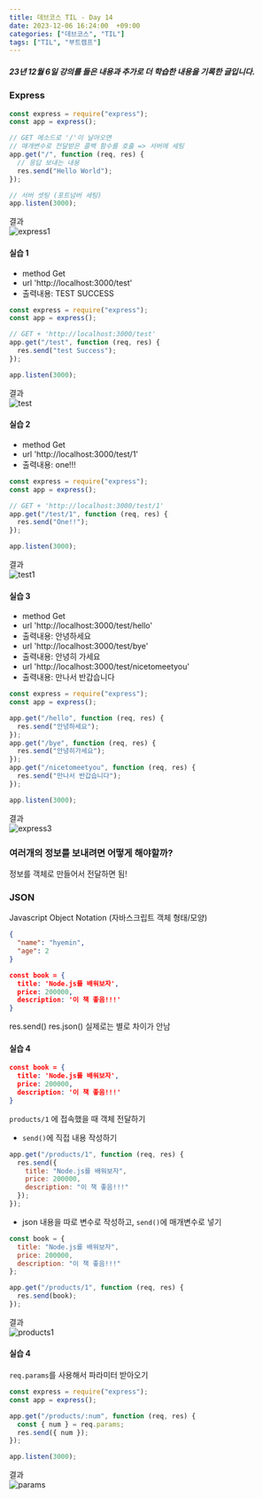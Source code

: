 ```yaml
---
title: 데브코스 TIL - Day 14
date: 2023-12-06 16:24:00  +09:00
categories: ["데브코스", "TIL"]
tags: ["TIL", "부트캠프"]
---
```


##### 23년 12월 6일 강의를 들은 내용과 추가로 더 학습한 내용을 기록한 글입니다.

### Express

```js
const express = require("express");
const app = express();

// GET 메소드로 '/'이 날아오면
// 매개변수로 전달받은 콜백 함수를 호출 => 서버에 세팅
app.get("/", function (req, res) {
  // 응답 보내는 내용
  res.send("Hello World");
});

// 서버 셋팅 (포트넘버 세팅)
app.listen(3000);
```

결과  
![express1](https://github.com/hyemin12/hyemin12.github.io/assets/66300732/9f7d5c03-dc6e-47ae-8744-0b799dee68fc)

#### 실습 1

- method Get
- url 'http://localhost:3000/test'
- 출력내용: TEST SUCCESS

```js
const express = require("express");
const app = express();

// GET + 'http://localhost:3000/test'
app.get("/test", function (req, res) {
  res.send("test Success");
});

app.listen(3000);
```

결과  
![test](https://github.com/hyemin12/hyemin12.github.io/assets/66300732/14f6065e-9ad5-4320-bb8a-98a713241cc8)

#### 실습 2

- method Get
- url 'http://localhost:3000/test/1'
- 출력내용: one!!!

```js
const express = require("express");
const app = express();

// GET + 'http://localhost:3000/test/1'
app.get("/test/1", function (req, res) {
  res.send("One!!");
});

app.listen(3000);
```

결과  
![test1](https://github.com/hyemin12/hyemin12.github.io/assets/66300732/5bccdc99-85e6-4f1c-9dc6-8e54066499f6)

#### 실습 3

- method Get
- url 'http://localhost:3000/test/hello'
- 출력내용: 안녕하세요
- url 'http://localhost:3000/test/bye'
- 출력내용: 안녕히 가세요
- url 'http://localhost:3000/test/nicetomeetyou'
- 출력내용: 만나서 반갑습니다

```js
const express = require("express");
const app = express();

app.get("/hello", function (req, res) {
  res.send("안녕하세요");
});
app.get("/bye", function (req, res) {
  res.send("안녕히가세요");
});
app.get("/nicetomeetyou", function (req, res) {
  res.send("만나서 반갑습니다");
});

app.listen(3000);
```

결과  
![express3](https://github.com/hyemin12/hyemin12.github.io/assets/66300732/f8520486-e632-4a9f-9bd4-7c3fc50bf16c)

### 여러개의 정보를 보내려면 어떻게 해야할까?

정보를 객체로 만들어서 전달하면 됨!

### JSON

Javascript Object Notation (자바스크립트 객체 형태/모양)

```json
{
  "name": "hyemin",
  "age": 2
}
```

```json
const book = {
  title: 'Node.js를 배워보자',
  price: 200000,
  description: '이 책 좋음!!!'
}
```

res.send()
res.json()
실제로는 별로 차이가 안남

#### 실습 4

```json
const book = {
  title: 'Node.js를 배워보자',
  price: 200000,
  description: '이 책 좋음!!!'
}
```

`products/1` 에 접속했을 때 객체 전달하기

- `send()`에 직접 내용 작성하기

```js
app.get("/products/1", function (req, res) {
  res.send({
    title: "Node.js를 배워보자",
    price: 200000,
    description: "이 책 좋음!!!"
  });
});
```

- json 내용을 따로 변수로 작성하고, `send()`에 매개변수로 넣기

```js
const book = {
  title: "Node.js를 배워보자",
  price: 200000,
  description: "이 책 좋음!!!"
};

app.get("/products/1", function (req, res) {
  res.send(book);
});
```

결과  
![products1](https://github.com/hyemin12/hyemin12.github.io/assets/66300732/75f7ff08-0d50-41e7-9fc2-3624fd935370)

#### 실습 4

`req.params`를 사용해서 파라미터 받아오기

```js
const express = require("express");
const app = express();

app.get("/products/:num", function (req, res) {
  const { num } = req.params;
  res.send({ num });
});

app.listen(3000);
```

결과  
![params](https://github.com/hyemin12/hyemin12.github.io/assets/66300732/9e5da042-a3c5-493b-a936-72daa3d9236a)
